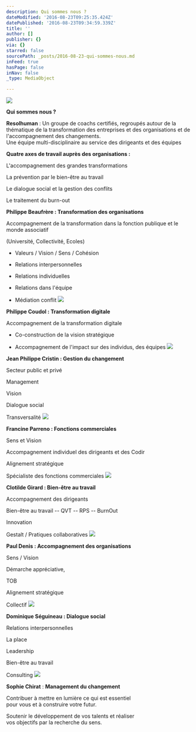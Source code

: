 ```yaml
---
description: Qui sommes nous ?
dateModified: '2016-08-23T09:25:35.424Z'
datePublished: '2016-08-23T09:34:59.339Z'
title: ''
author: []
publisher: {}
via: {}
starred: false
sourcePath: _posts/2016-08-23-qui-sommes-nous.md
inFeed: true
hasPage: false
inNav: false
_type: MediaObject

---
```

![](https://the-grid-user-content.s3-us-west-2.amazonaws.com/8b571c5b-a4a3-4bad-af1d-42bdd43b28fb.jpg)

**Qui sommes nous ?**

**Resolhuman** : Un groupe de coachs certifiés, regroupés autour de la thématique de la transformation des entreprises et des organisations et de l'accompagnement des changements.   
Une équipe multi-disciplinaire au service des dirigeants et des équipes

**Quatre axes de travail auprès des organisations :**

L'accompagnement des grandes transformations

La prévention par le bien-être au travail

Le dialogue social et la gestion des conflits

Le traitement du burn-out

**Philippe Beaufrère : Transformation des organisations**

Accompagnement de la transformation dans la fonction publique et le monde associatif

(Université, Collectivité, Ecoles)

- Valeurs / Vision / Sens / Cohésion

- Relations interpersonnelles

- Relations individuelles

- Relations dans l'équipe

- Médiation conflit
![](https://the-grid-user-content.s3-us-west-2.amazonaws.com/2da0bebf-1932-4ed5-a0c0-f2e41d4f5ecb.jpg)

**Philippe Coudol : Transformation digitale**

Accompagnement de la transformation digitale

- Co-construction de la vision stratégique

- Accompagnement de l'impact sur des individus, des équipes
![](https://the-grid-user-content.s3-us-west-2.amazonaws.com/f842dd96-b52d-42a2-b12d-96de80e1e832.jpg)

**Jean Philippe Cristin : Gestion du changement**

Secteur public et privé

Management

Vision

Dialogue social

Transversalité
![](https://the-grid-user-content.s3-us-west-2.amazonaws.com/b0b5ef82-0798-4760-af59-eb4bb5ada40d.jpg)

**Francine Parreno : Fonctions commerciales**

Sens et Vision

Accompagnement individuel des dirigeants et des Codir

Alignement stratégique

Spécialiste des fonctions commerciales
![](https://the-grid-user-content.s3-us-west-2.amazonaws.com/c67ccc03-649c-4efd-a683-c502a1f9ed24.jpg)

**Clotilde Girard : Bien-être au travail**

Accompagnement des dirigeants

Bien-être au travail -- QVT -- RPS -- BurnOut

Innovation

Gestalt / Pratiques collaboratives
![](https://the-grid-user-content.s3-us-west-2.amazonaws.com/f42314c8-ce06-4bf8-9d47-cc66d054ccba.jpg)

**Paul Denis : Accompagnement des organisations**

Sens / Vision

Démarche appréciative,

TOB

Alignement stratégique

Collectif
![](https://the-grid-user-content.s3-us-west-2.amazonaws.com/69c1cdb3-8234-4d43-9e83-2d85bb81b52d.jpg)

**Dominique Séguineau : Dialogue social**

Relations interpersonnelles

La place

Leadership

Bien-être au travail

Consulting
![](https://the-grid-user-content.s3-us-west-2.amazonaws.com/009beac6-47db-49d3-80d7-0b8d1da89f54.jpg)

**Sophie Chirat** : **Management du changement**

Contribuer à mettre en lumière ce qui est essentiel  
pour vous et à construire votre futur.

Soutenir le développement de vos talents et réaliser  
vos objectifs par la recherche du sens.